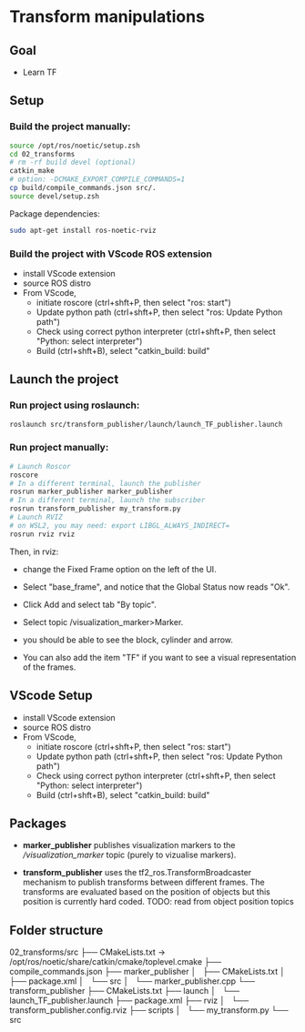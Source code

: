 # Transform manipulations

## Goal
- Learn TF

## Setup

### Build the project manually:
```bash
source /opt/ros/noetic/setup.zsh
cd 02_transforms
# rm -rf build devel (optional)
catkin_make
# option: -DCMAKE_EXPORT_COMPILE_COMMANDS=1
cp build/compile_commands.json src/.
source devel/setup.zsh 
```

Package dependencies:
```bash
sudo apt-get install ros-noetic-rviz
```

### Build the project with VScode ROS extension

- install VScode extension
- source ROS distro 
- From VScode,
    - initiate roscore (ctrl+shft+P, then select "ros: start")
    - Update python path (ctrl+shft+P, then select "ros: Update Python path")
    - Check using correct python interpreter (ctrl+shft+P, then select "Python: select interpreter")
    - Build (ctrl+shft+B), select "catkin_build: build"


## Launch the project

### Run project using roslaunch:
```bash
roslaunch src/transform_publisher/launch/launch_TF_publisher.launch     
```

### Run project manually:
```bash
# Launch Roscor
roscore
# In a different terminal, launch the publisher
rosrun marker_publisher marker_publisher
# In a different terminal, launch the subscriber
rosrun transform_publisher my_transform.py 
# Launch RVIZ
# on WSL2, you may need: export LIBGL_ALWAYS_INDIRECT=
rosrun rviz rviz
```
Then, in rviz:
- change the Fixed Frame option on the left of the UI. 
- Select "base_frame", and notice that the Global Status now reads "Ok".

- Click Add and select tab "By topic". 
- Select topic /visualization_marker>Marker. 
- you should be able to see the block, cylinder and arrow. 

- You can also add the item "TF" if you want to see a visual representation of the frames.


## VScode Setup

- install VScode extension
- source ROS distro 
- From VScode,
    - initiate roscore (ctrl+shft+P, then select "ros: start")
    - Update python path (ctrl+shft+P, then select "ros: Update Python path")
    - Check using correct python interpreter (ctrl+shft+P, then select "Python: select interpreter")
    - Build (ctrl+shft+B), select "catkin_build: build"


## Packages

- **marker_publisher** publishes visualization markers to the */visualization_marker* 
 topic (purely to vizualise markers). 

- **transform_publisher** uses the tf2_ros.TransformBroadcaster mechanism to publish transforms between different frames. The transforms are evaluated based on the position of objects but this position is currently hard coded.
TODO: read from object position topics


## Folder structure

02_transforms/src
├── CMakeLists.txt -> /opt/ros/noetic/share/catkin/cmake/toplevel.cmake
├── compile_commands.json
├── marker_publisher
│   ├── CMakeLists.txt
│   ├── package.xml
│   └── src
│       └── marker_publisher.cpp
└── transform_publisher
    ├── CMakeLists.txt
    ├── launch
    │   └── launch_TF_publisher.launch
    ├── package.xml
    ├── rviz
    │   └── transform_publisher.config.rviz
    ├── scripts
    │   └── my_transform.py
    └── src
